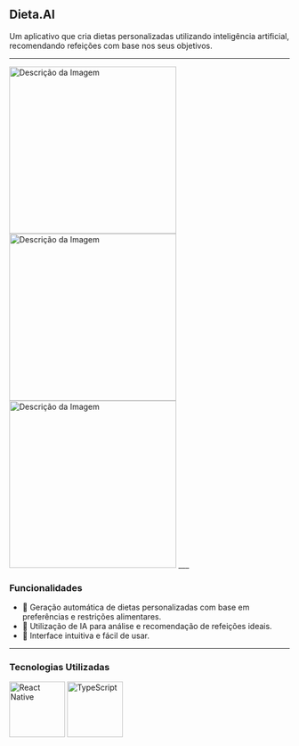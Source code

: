 ## Dieta.AI
Um aplicativo que cria dietas personalizadas utilizando inteligência artificial, recomendando refeições com base nos seus objetivos.
___
<img src="https://github.com/user-attachments/assets/68d7a4b0-ace4-4120-855c-645fa16281a6" alt="Descrição da Imagem" style="width: 300px;" />
<img src="https://github.com/user-attachments/assets/8f8e0eb8-4746-4a9b-9753-99c19ce5ddb2" alt="Descrição da Imagem" style="width: 300px;" />
<img src="https://github.com/user-attachments/assets/6aeaf9e5-7a6e-4a3b-adca-627f0213079f" alt="Descrição da Imagem" style="width: 300px;" />
___

### Funcionalidades
- 🥗 Geração automática de dietas personalizadas com base em preferências e restrições alimentares.
- 🧠 Utilização de IA para análise e recomendação de refeições ideais.
- 🔄 Interface intuitiva e fácil de usar.
___
### Tecnologias Utilizadas
<p>
  <img src="https://reactnative.dev/img/header_logo.svg" alt="React Native" width="100" />
  <img src="https://upload.wikimedia.org/wikipedia/commons/4/4c/Typescript_logo_2020.svg" alt="TypeScript" width="100" />
</p>
